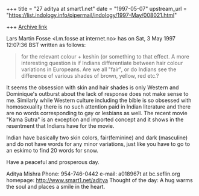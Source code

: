 +++
title = "27 aditya at smart1.net"
date = "1997-05-07"
upstream_url = "https://list.indology.info/pipermail/indology/1997-May/008021.html"

+++
[Archive link](https://list.indology.info/pipermail/indology/1997-May/008021.html)

Lars Martin Fosse <l.m.fosse at internet.no> has on Sat,  3 May 1997
12:07:36 BST written as follows:

>for the relevant colour + keshin (or something to that effect. A more
>interesting question is if Indians differentiate between hair colour
>variations in Europeans. Are we all "fair", or do Indians see the difference
>of various shades of brown, yellow, red etc.?

It seems the obsession with skin and hair shades is only Western and
Dominique's outburst about  the lack of response does not make sense to
me. Similarly while Western culture including  the  bible is so obsessed
with homosexuality there is no such attention paid in Indian literature
and there are no words corresponding to gay or lesbians as well. The
recent movie "Kama Sutra" is an exception and imported concept and it
shows in the resentment that Indians have for the movie.

Indian have basically two skin colors, fair(feminine)  and dark
(masculine) and do not have words for any minor variations, just like
you have to go to an eskimo to find 20 words for snow. 


Have a peaceful and prosperous day.

Aditya Mishra 
Phone: 954-746-0442 
e-mail: a018967t at bc.seflin.org
homepage: http://www.smart1.net/aditya
Thought of the day:
	A hug warms the soul and places a smile in the heart.





